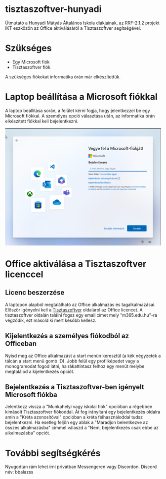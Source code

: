 # tisztaszoftver-hunyadi
Útmutató a Hunyadi Mátyás Általános Iskola diákjainak, az RRF-2.1.2 projekt IKT eszközön az Office aktiválásáról a Tisztaszoftver segítségével.

# Szükséges

- Egy Microsoft fiók
- Tisztaszoftver fiók

A szükséges fiókokat informatika órán már elkészítettük.

# Laptop beállítása a Microsoft fiókkal

A laptop beállítása során, a felület kérni fogja, hogy jelentkezzel be egy Microsoft fiókkal.
A személyes opció választása után, az informatika órán elkészített fiókkal kell bejelentkezni.

![login](https://github.com/baludevy/tisztaszoftver-hunyadi/blob/main/login.png)

# Office aktiválása a Tisztaszoftver licenccel

## Licenc beszerzése
A laptopon alapból megtalálható az Office alkalmazás és tagalkalmazásai.
Először igényelni kell a [Tisztaszoftver](https://tisztaszoftver.hu/igenyles/szemelyes) oldalárol az Office licencet.
A tisztaszoftver oldalán találni fogsz egy email címet mely "m365.edu.hu"-ra végződik, ezt másold ki mert később kellesz.

## Kijelentkezés a személyes fiókodból az Officeban
Nyisd meg az Office alkalmazást a start menün keresztül (a kék négyzetek a tálcán a start menü gomb :D).
Jobb felül egy profilképedet vagy a monogramodat fogod látni, ha rákattintasz felhoz egy menüt melybe megtalálod a kijelentkezés opciót.

## Bejelentkezés a Tisztaszoftver-ben igényelt Microsoft fiókba
Jelentkezz vissza a "Munkahelyi vagy iskolai fiók" opcióban a régebben kimásolt Tisztaszoftver fiókoddal.
Át fog irányítani egy bejelentkezés oldalra amin a "Kréta azonosítóval" opcióban a kréta felhasználoddal tudsz bejelentkezni.
Ha esetleg feljön egy ablak a "Maradjon belentkezve az összes alkalmazásba" címmel válaszd a "Nem, bejelentkezés csak ebbe az alkalmazásba" opciót.

# További segítségkérés

Nyugodtan rám lehet írni privátban Messengeren vagy Discordon.
Discord név: bbalazss
